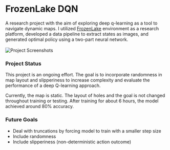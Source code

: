 # FrozenLake DQN
A research project with the aim of exploring deep q-learning as a tool to navigate dynamic maps. I utilized [FrozenLake](https://gymnasium.farama.org/environments/toy_text/frozen_lake/) environment as a research platform, developed a data pipeline to extract states as images, and generated optimal policy using a two-part neural network.
<br></br>
![Project Screenshots](media/training_testing.gif)

### Project Status
This project is an ongoing effort. The goal is to incorporate randomness in map layout and slipperiness to increase complexity and evaluate the performance of a deep Q-learning approach.

Currently, the map is static. The layout of holes and the goal is not changed throughout training or testing. After training for about 6 hours, the model achieved around 80% accuracy.

### Future Goals
- Deal with truncations by forcing model to train with a smaller step size
- Include randomness
- Include slipperiness (non-deterministic action outcome)
